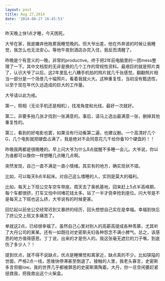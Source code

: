 ```yaml
---
layout: post
title: Aug 27,2014
date: '2014-08-27 16:45:53'
---
```



昨天晚上快1点才睡，今天困死。

大爷在家，我是嫌弃他拖累我睡觉晚的。但大爷出差，他在外奔波的时候让我睡觉，我怎么也无法安心。等他午夜到酒店办完入住，我反而清醒了。

昨晚是个有意义的一晚，非常的productive。终于把2年前电脑里的一团mess整理了一下。其中文档型的无非是换的几个工作的常规性资料。最艰巨的就是照片类了，认识大爷了以后，这2年里乱七八糟手机拍的照片就几千张感觉。翻翻照片相当一部分是一个场景几十幅照片。看着我就火大。这种重复性，当初没有甄选性，以至于现在年代久远造成的巨大的工作量。

大爷请以此为戒。

第一，照相（无论手机还是相机），找准角度和光线，最好一次就好。

第二，非要多拍几张才找到一张满意的。事后，请马上选出最满意一张，删掉其他重复性的。

第三，看到的好电影也罢，如果没有行动看第二遍，也建议删。一个高清好几个G，几个电影就把硬盘占满了，我是绝对不会同意花几千给你备10个硬盘的！！

昨晚我两都是很晚睡的。早上问大爷为什么8点就醒不多睡一会儿。大爷说，你以为谁都可以像你一样想睡几点睡几点啊。

突然发现，自己一直不满足一直小情绪。其实有的地方，确实现状不错。

比如，可以每天8点半起床。对自己这么嗜睡的人，实则是莫大的福利。

比如，每天上下班公交车空车带座。周天去了奥帆基地，回来赶上5点半高峰期，每个车都很挤，打车又怕中间堵花钱太多。站了一半才侥幸抢到座位。问大爷是不是每天上下班也这么挤，大爷说有的时候更甚。

回忆起以前坐公交经常迟到又暴挤的经历，回头想想自己实在是幸福。幸福到快忘了挤公交上班又多痛苦了。

单就这2点，已经很幸福了。虽然自己心里对别人的高薪高提成各种羡慕，尤其听了大丹公司的某某。还有一如既往对史密斯夫妇各种怨念不满小脾气。总之，该感恩的地方值得感恩。丁丁说，出来的才是伤人的。我这张毫无遮拦的刀子嘴，到底伤了多少人？！

提到优点，就不得不说缺点，优点是睡懒觉和离家近，缺点真的不少。比如狭隘的世面，严格2点一线，思维快停滞甚至倒退了。接触的人里，我老头寡言，史密斯多言但极low。我的世界几乎都被罪恶的史密斯熏陶着。大丹，你一旦空闲要赶紧拯救我，把我救出这个火柴盒。


